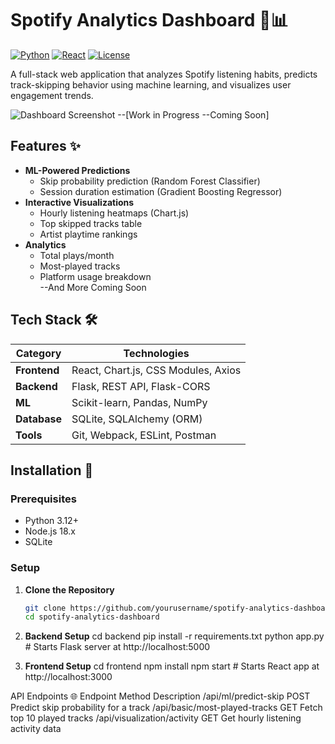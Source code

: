 # Spotify Analytics Dashboard 🎵📊

[![Python](https://img.shields.io/badge/Python-3.12%2B-blue)](https://www.python.org/)
[![React](https://img.shields.io/badge/React-18.2%2B-%2361DAFB)](https://react.dev/)
[![License](https://img.shields.io/badge/License-MIT-green)](LICENSE)

A full-stack web application that analyzes Spotify listening habits, predicts track-skipping behavior using machine learning, and visualizes user engagement trends.

![Dashboard Screenshot](screenshot.png) --[Work in Progress --Coming Soon]

## Features ✨

- **ML-Powered Predictions**  
  - Skip probability prediction (Random Forest Classifier)  
  - Session duration estimation (Gradient Boosting Regressor)  
- **Interactive Visualizations**  
  - Hourly listening heatmaps (Chart.js)  
  - Top skipped tracks table  
  - Artist playtime rankings  
- **Analytics**  
  - Total plays/month  
  - Most-played tracks  
  - Platform usage breakdown  
--And More Coming Soon

## Tech Stack 🛠️

| Category       | Technologies                                                                 |
|----------------|------------------------------------------------------------------------------|
| **Frontend**   | React, Chart.js, CSS Modules, Axios                                         |
| **Backend**    | Flask, REST API, Flask-CORS                                                 |
| **ML**         | Scikit-learn, Pandas, NumPy                                                 |
| **Database**   | SQLite, SQLAlchemy (ORM)                                                   |
| **Tools**      | Git, Webpack, ESLint, Postman                                               |

## Installation 🚀

### Prerequisites
- Python 3.12+
- Node.js 18.x
- SQLite

### Setup
1. **Clone the Repository**  
   ```bash
   git clone https://github.com/yourusername/spotify-analytics-dashboard.git
   cd spotify-analytics-dashboard

2. **Backend Setup**
    cd backend
    pip install -r requirements.txt
    python app.py  # Starts Flask server at http://localhost:5000

3. **Frontend Setup**
   cd frontend
   npm install
   npm start  # Starts React app at http://localhost:3000


API Endpoints 🌐
Endpoint	Method	Description
/api/ml/predict-skip	POST	Predict skip probability for a track
/api/basic/most-played-tracks	GET	Fetch top 10 played tracks
/api/visualization/activity	GET	Get hourly listening activity data
